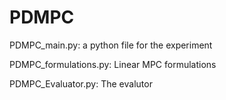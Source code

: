 # PDMPC

PDMPC_main.py: a python file for the experiment

PDMPC_formulations.py: Linear MPC formulations

PDMPC_Evaluator.py: The evalutor
